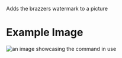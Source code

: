 Adds the brazzers watermark to a picture

# Example Image

![an image showcasing the command in use](/static/images/commands/heavensdoor/heavens%20door%20brazzers.png)